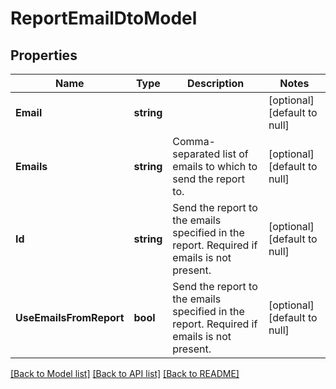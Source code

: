# ReportEmailDtoModel

## Properties
Name | Type | Description | Notes
------------ | ------------- | ------------- | -------------
**Email** | **string** |  | [optional] [default to null]
**Emails** | **string** | Comma-separated list of emails to which to send the report to. | [optional] [default to null]
**Id** | **string** | Send the report to the emails specified in the report. Required if emails is not present. | [optional] [default to null]
**UseEmailsFromReport** | **bool** | Send the report to the emails specified in the report. Required if emails is not present. | [optional] [default to null]

[[Back to Model list]](../README.md#documentation-for-models) [[Back to API list]](../README.md#documentation-for-api-endpoints) [[Back to README]](../README.md)


